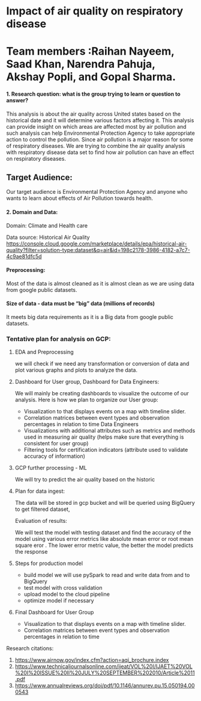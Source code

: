 # Impact of air quality on respiratory disease
# Team members :Raihan Nayeem, Saad Khan, Narendra Pahuja, Akshay Popli, and Gopal Sharma.

#### 1. Research question:  what is the group trying to learn or question to answer?
This analysis is about the air quality across United states based on the historical date and it will determine various factors affecting it. This analysis can provide insight on which areas are affected most by air pollution and such analysis can help Environmental Protection Agency to take appropriate action to control the pollution. Since air pollution is a major reason for some of respiratory diseases. We are  trying to combine the air quality analysis with respiratory disease data set to find how air pollution can have an effect on respiratory diseases. 

## Target Audience:
Our target audience is Environmental Protection Agency and anyone who wants to learn about effects of Air Pollution towards health.

#### 2. Domain and Data: 

Domain: Climate and Health care

Data source: Historical Air Quality
https://console.cloud.google.com/marketplace/details/epa/historical-air-quality?filter=solution-type:dataset&q=air&id=198c2178-3986-4182-a7c7-4c9ae81dfc5d

#### Preprocessing:

Most of the data is almost cleaned as it is almost clean as we are using data from google public datasets.

#### Size of data - data must be “big” data (millions of records)

It meets big data requirements as it is a Big data from google public datasets.

### Tentative plan for analysis on GCP:

1. EDA and Preprocessing

    we will check if we need any transformation or conversion of data and plot various graphs and plots to analyze the
    data.

2. Dashboard for User group, Dashboard for Data Engineers:

    We will mainly be creating dashboards to visualize the outcome of our analysis. Here is how we plan to organize our
    User group:

    - Visualization to that displays events on a map with timeline slider.
    - Correlation matrices between event types and observation percentages in relation to time
    Data Engineers
    - Visualizations with additional attributes such as metrics and methods used in measuring air quality (helps make sure that               everything is consistent for user group)
    - Filtering tools for certification indicators (attribute used to validate accuracy of information)

3.  GCP further processing - ML

    We will try to predict the  air quality based on the historic  

4. Plan for data ingest:

    The data will be stored in gcp bucket and will be queried using BigQuery to get filtered dataset,

    Evaluation of results:

    We will test the model with testing dataset and find the accuracy of the model using various error metrics like absolute mean error or root mean square eror . The lower error metric value, the better the model predicts the response

5.  Steps for production model
    - build model  we will use pySpark to read and write data from and to BigQuery 
    - test model with cross validation
    - upload model to the cloud pipeline
    - optimize model if necessary

6. Final Dashboard for User Group
    - Visualization to that displays events on a map with timeline slider.
    - Correlation matrices between event types and observation percentages in relation to time

Research citations:   
1. https://www.airnow.gov/index.cfm?action=aqi_brochure.index           
2. https://www.technicaljournalsonline.com/ijeat/VOL%20I/IJAET%20VOL%20I%20ISSUE%20II%20JULY%20SEPTEMBER%202010/Article%2011.pdf
3. https://www.annualreviews.org/doi/pdf/10.1146/annurev.pu.15.050194.000543 


